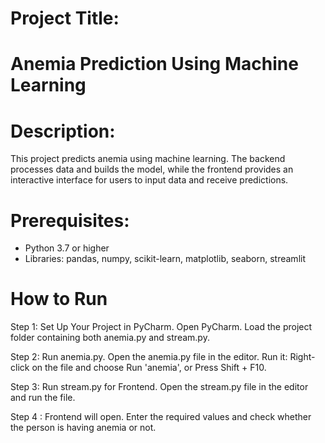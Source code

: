 # Project Title:
# Anemia Prediction Using Machine Learning
# Description:
This project predicts anemia using machine learning. The backend processes data and builds the model, while the frontend provides an interactive interface for users to input data and receive predictions.
# Prerequisites:
- Python 3.7 or higher
- Libraries: pandas, numpy, scikit-learn, matplotlib, seaborn, streamlit
# How to Run
Step 1: Set Up Your Project in PyCharm.
Open PyCharm.
Load the project folder containing both anemia.py and stream.py.

Step 2: Run anemia.py.
Open the anemia.py file in the editor.
Run it:
Right-click on the file and choose Run 'anemia', or
Press Shift + F10.

Step 3: Run stream.py for Frontend.
Open the stream.py file in the editor and run the file.

Step 4 : Frontend will open.
Enter the required values and check whether the person is having anemia or not.
